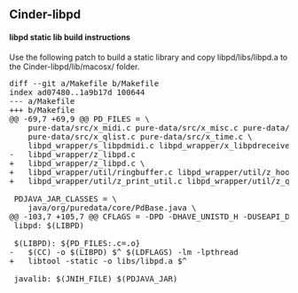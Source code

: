 Cinder-libpd
------------

#### libpd static lib build instructions

Use the following patch to build a static library and copy libpd/libs/libpd.a
to the Cinder-libpd/lib/macosx/ folder.

<pre>
diff --git a/Makefile b/Makefile
index ad07480..1a9b17d 100644
--- a/Makefile
+++ b/Makefile
@@ -69,7 +69,9 @@ PD_FILES = \
 	pure-data/src/x_midi.c pure-data/src/x_misc.c pure-data/src/x_net.c \
 	pure-data/src/x_qlist.c pure-data/src/x_time.c \
 	libpd_wrapper/s_libpdmidi.c libpd_wrapper/x_libpdreceive.c \
-	libpd_wrapper/z_libpd.c 
+	libpd_wrapper/z_libpd.c \
+	libpd_wrapper/util/ringbuffer.c libpd_wrapper/util/z_hook_util.c \
+	libpd_wrapper/util/z_print_util.c libpd_wrapper/util/z_queued.c
 
 PDJAVA_JAR_CLASSES = \
 	java/org/puredata/core/PdBase.java \
@@ -103,7 +105,7 @@ CFLAGS = -DPD -DHAVE_UNISTD_H -DUSEAPI_DUMMY -I./pure-data/src \
 libpd: $(LIBPD)
 
 $(LIBPD): ${PD_FILES:.c=.o}
-	$(CC) -o $(LIBPD) $^ $(LDFLAGS) -lm -lpthread 
+	libtool -static -o libs/libpd.a $^
 
 javalib: $(JNIH_FILE) $(PDJAVA_JAR)
 
</pre>

